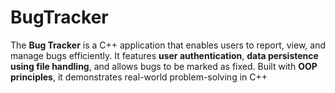 # BugTracker
The **Bug Tracker** is a C++ application that enables users to report, view, and manage bugs efficiently. It features **user authentication**, **data persistence using file handling**, and allows bugs to be marked as fixed. Built with **OOP principles**, it demonstrates real-world problem-solving in C++
